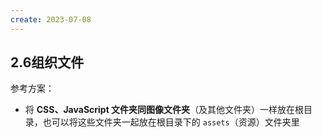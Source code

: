 ```yaml
---
create: 2023-07-08
---
```

## 2.6组织文件

参考方案：

* 将 **CSS、JavaScript 文件夹同图像文件夹**（及其他文件夹）一样放在根目录，也可以将这些文件夹一起放在根目录下的 `assets`（资源）文件夹里

